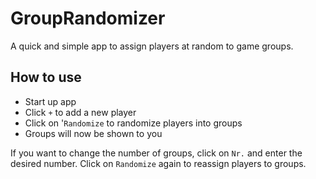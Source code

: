 #  GroupRandomizer

A quick and simple app to assign players at random to game groups.

## How to use

- Start up app
- Click `+` to add a new player
- Click on '`Randomize` to randomize players into groups
- Groups will now be shown to you

If you want to change the number of groups, click on `Nr.` and enter the desired number. Click on `Randomize` again to reassign players to groups.

